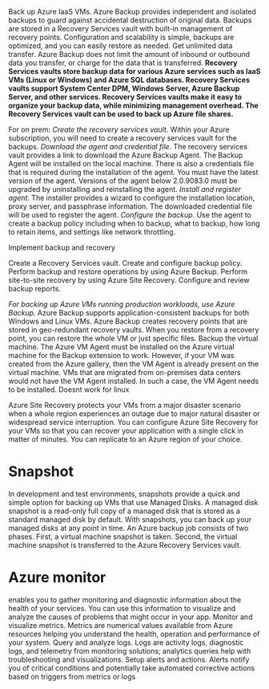 Back up Azure IaaS VMs. Azure Backup provides independent and isolated backups to guard against accidental destruction of original data. Backups are stored in a Recovery Services vault with built-in management of recovery points. Configuration and scalability is simple, backups are optimized, and you can easily restore as needed.
Get unlimited data transfer. Azure Backup does not limit the amount of inbound or outbound data you transfer, or charge for the data that is transferred.
**Recovery Services vaults store backup data for various Azure services such as IaaS VMs (Linux or Windows) and Azure SQL databases. Recovery Services vaults support System Center DPM, Windows Server, Azure Backup Server, and other services. Recovery Services vaults make it easy to organize your backup data, while minimizing management overhead. The Recovery Services vault can be used to back up Azure file shares.**

For on prem:
*Create the recovery services vault*. Within your Azure subscription, you will need to create a recovery services vault for the backups.
*Download the agent and credential file.* The recovery services vault provides a link to download the Azure Backup Agent. The Backup Agent will be installed on the local machine. There is also a credentials file that is required during the installation of the agent. You must have the latest version of the agent. Versions of the agent below 2.0.9083.0 must be upgraded by uninstalling and reinstalling the agent.
*Install and register agent*. The installer provides a wizard to configure the installation location, proxy server, and passphrase information. The downloaded credential file will be used to register the agent.
*Configure the backup*. Use the agent to create a backup policy including when to backup, what to backup, how long to retain items, and settings like network throttling.


Implement backup and recovery

Create a Recovery Services vault.
Create and configure backup policy.
Perform backup and restore operations by using Azure Backup.
Perform site-to-site recovery by using Azure Site Recovery.
Configure and review backup reports.

*For backing up Azure VMs running production workloads, use Azure Backup.* Azure Backup supports application-consistent backups for both Windows and Linux VMs. Azure Backup creates recovery points that are stored in geo-redundant recovery vaults. When you restore from a recovery point, you can restore the whole VM or just specific files.
Backup the virtual machine. The Azure VM Agent must be installed on the Azure virtual machine for the Backup extension to work. However, if your VM was created from the Azure gallery, then the VM Agent is already present on the virtual machine. VMs that are migrated from on-premises data centers would not have the VM Agent installed. In such a case, the VM Agent needs to be installed. Doesnt work for linux

Azure Site Recovery protects your VMs from a major disaster scenario when a whole region experiences an outage due to major natural disaster or widespread service interruption. You can configure Azure Site Recovery for your VMs so that you can recover your application with a single click in matter of minutes. You can replicate to an Azure region of your choice.


# Snapshot
In development and test environments, snapshots provide a quick and simple option for backing up VMs that use Managed Disks. A managed disk snapshot is a read-only full copy of a managed disk that is stored as a standard managed disk by default. With snapshots, you can back up your managed disks at any point in time. 
An Azure backup job consists of two phases. First, a virtual machine snapshot is taken. Second, the virtual machine snapshot is transferred to the Azure Recovery Services vault.

# Azure monitor
enables you to gather monitoring and diagnostic information about the health of your services. You can use this information to visualize and analyze the causes of problems that might occur in your app.
Monitor and visualize metrics. Metrics are numerical values available from Azure resources helping you understand the health, operation and performance of your system.
Query and analyze logs. Logs are activity logs, diagnostic logs, and telemetry from monitoring solutions; analytics queries help with troubleshooting and visualizations.
Setup alerts and actions. Alerts notify you of critical conditions and potentially take automated corrective actions based on triggers from metrics or logs